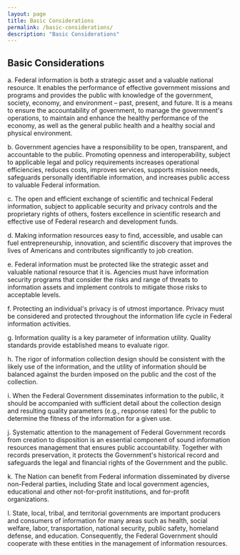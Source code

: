 ```yaml
---
layout: page
title: Basic Considerations
permalink: /basic-considerations/
description: "Basic Considerations"
---
```


## **Basic Considerations**

  a. Federal information is both a strategic asset and a valuable national resource. It enables the performance of effective government missions and programs and provides the public with knowledge of the government, society, economy, and environment – past, present, and future. It is a means to ensure the accountability of government, to manage the government's operations, to maintain and enhance the healthy performance of the economy, as well as the general public health and a healthy social and physical environment.
  
  b. Government agencies have a responsibility to be open, transparent, and accountable to the public. Promoting openness and interoperability, subject to applicable legal and policy requirements increases operational efficiencies, reduces costs, improves services, supports mission needs, safeguards personally identifiable information, and increases public access to valuable Federal information.
  
  c. The open and efficient exchange of scientific and technical Federal information, subject to applicable security and privacy controls and the proprietary rights of others, fosters excellence in scientific research and effective use of Federal research and development funds.
  
  d. Making information resources easy to find, accessible, and usable can fuel entrepreneurship, innovation, and scientific discovery that improves the lives of Americans and contributes significantly to job creation.
  
  e. Federal information must be protected like the strategic asset and valuable national resource that it is. Agencies must have information security programs that consider the risks and range of threats to information assets and implement controls to mitigate those risks to acceptable levels.
  
  f. Protecting an individual's privacy is of utmost importance. Privacy must be considered and protected throughout the information life cycle in Federal information activities.
  
  g. Information quality is a key parameter of information utility. Quality standards provide established means to evaluate rigor.
  
  h. The rigor of information collection design should be consistent with the likely use of the information, and the utility of information should be balanced against the burden imposed on the public and the cost of the collection.
  
  i. When the Federal Government disseminates information to the public, it should be accompanied with sufficient detail about the collection design and resulting quality parameters (e.g., response rates) for the public to determine the fitness of the information for a given use.
  
  j. Systematic attention to the management of Federal Government records from creation to disposition is an essential component of sound information resources management that ensures public accountability. Together with records preservation, it protects the Government's historical record and safeguards the legal and financial rights of the Government and the public.
  
  k. The Nation can benefit from Federal information disseminated by diverse non-Federal parties, including State and local government agencies, educational and other not-for-profit institutions, and for-profit organizations.
  
  l. State, local, tribal, and territorial governments are important producers and consumers of information for many areas such as health, social welfare, labor, transportation, national security, public safety, homeland defense, and education. Consequently, the Federal Government should cooperate with these entities in the management of information resources.
